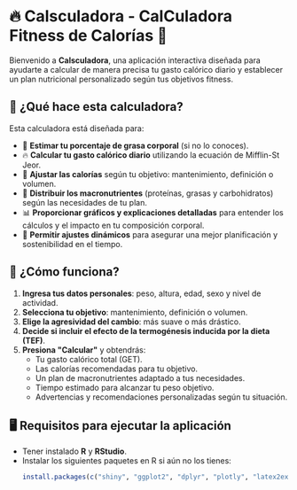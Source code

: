 # 🔥 Calsculadora - CalCuladora Fitness de Calorías 🥩

Bienvenido a **Calsculadora**, una aplicación interactiva diseñada para ayudarte a calcular de manera precisa tu gasto calórico diario y establecer un plan nutricional personalizado según tus objetivos fitness.

## 🚀 **¿Qué hace esta calculadora?**
Esta calculadora está diseñada para:
- 📏 **Estimar tu porcentaje de grasa corporal** (si no lo conoces).
- 🔥 **Calcular tu gasto calórico diario** utilizando la ecuación de Mifflin-St Jeor.
- 🎯 **Ajustar las calorías** según tu objetivo: mantenimiento, definición o volumen.
- 🍎 **Distribuir los macronutrientes** (proteínas, grasas y carbohidratos) según las necesidades de tu plan.
- 📊 **Proporcionar gráficos y explicaciones detalladas** para entender los cálculos y el impacto en tu composición corporal.
- 🔄 **Permitir ajustes dinámicos** para asegurar una mejor planificación y sostenibilidad en el tiempo.

## 📌 **¿Cómo funciona?**
1. **Ingresa tus datos personales**: peso, altura, edad, sexo y nivel de actividad.
2. **Selecciona tu objetivo**: mantenimiento, definición o volumen.
3. **Elige la agresividad del cambio**: más suave o más drástico.
4. **Decide si incluir el efecto de la termogénesis inducida por la dieta (TEF)**.
5. **Presiona "Calcular"** y obtendrás:
   - Tu gasto calórico total (GET).
   - Las calorías recomendadas para tu objetivo.
   - Un plan de macronutrientes adaptado a tus necesidades.
   - Tiempo estimado para alcanzar tu peso objetivo.
   - Advertencias y recomendaciones personalizadas según tu situación.

## 🖥️ **Requisitos para ejecutar la aplicación**
- Tener instalado **R** y **RStudio**.
- Instalar los siguientes paquetes en R si aún no los tienes:
  ```r
  install.packages(c("shiny", "ggplot2", "dplyr", "plotly", "latex2exp", "RColorBrewer", "shinyWidgets"))
